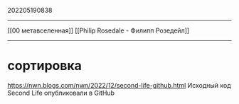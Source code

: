 202205190838
***
[[00 метавселенная]] 
[[Philip Rosedale - Филипп Розедейл]]
***
# сортировка
https://nwn.blogs.com/nwn/2022/12/second-life-github.html
Исходный код Second Life опубликовали в GitHub